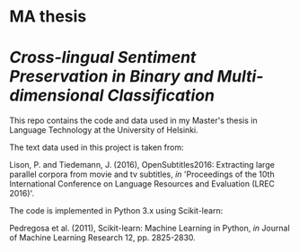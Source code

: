 # MA thesis
# _Cross-lingual Sentiment Preservation in Binary and Multi-dimensional Classification_

This repo contains the code and data used in my Master's thesis in Language Technology at the University of Helsinki.

The text data used in this project is taken from:

Lison, P. and Tiedemann, J. (2016), OpenSubtitles2016: Extracting large parallel corpora from movie and tv subtitles, _in_ 'Proceedings of the 10th International Conference on Language Resources and Evaluation (LREC 2016)'.

The code is implemented in Python 3.x using Scikit-learn:

Pedregosa et al. (2011), Scikit-learn: Machine Learning in Python, _in_ Journal of Machine Learning Research 12, pp. 2825-2830.
